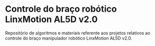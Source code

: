 # Controle do braço robótico LinxMotion AL5D v2.0
Repositório de algoritmos e materiais referente aos projetos relativos ao controle do braço manipulador robótico LinxMotion AL5D v2.0.

